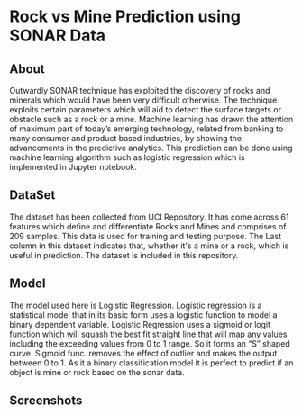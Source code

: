
# Rock vs Mine Prediction using SONAR Data




## About 
Outwardly SONAR technique has exploited the discovery of rocks and minerals which would have been very difficult otherwise. The technique exploits certain parameters which will aid to detect the surface targets or obstacle such as a rock or a mine. Machine learning has drawn the attention of maximum part of today’s emerging technology, related from banking to many consumer and product based industries, by showing the advancements in the predictive analytics. This prediction can be done using machine learning algorithm such as logistic regression which is implemented in Jupyter notebook.


## DataSet
The dataset has been collected from UCI Repository. It has come across 61 features which define and differentiate Rocks and Mines and comprises of 209 samples. This data is used for training and testing purpose. The Last column in this dataset indicates that, whether it's a mine or a rock, which is useful in prediction. The dataset is included in this repository.
## Model
The model used here is Logistic Regression. Logistic regression is a statistical model that in its basic form uses a logistic function to model a binary dependent variable. Logistic Regression uses a sigmoid or logit function which will squash the best fit straight line that will map any values including the exceeding values from 0 to 1 range. So it forms an “S” shaped curve. Sigmoid func. removes the effect of outlier and makes the output between 0 to 1. As it a binary classification model it is perfect to predict if an object is mine or rock based on the sonar data.
## Screenshots



